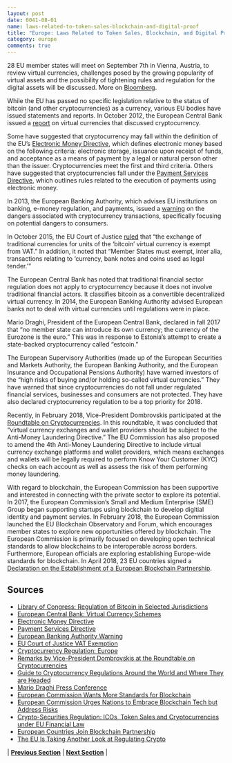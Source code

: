 ```yaml
---
layout: post
date: 0041-08-01
name: laws-related-to-token-sales-blockchain-and-digital-proof
title: "Europe: Laws Related to Token Sales, Blockchain, and Digital Proof"
category: europe
comments: true
---
```


28 EU member states will meet on September 7th in Vienna, Austria, to review virtual currencies, challenges posed by the growing popularity of virtual assets and the possibility of tightening rules and regulation for the digital assets will be discussed. More on [Bloomberg](https://www.bloomberg.com/crypto). 

While the EU has passed no specific legislation relative to the status of bitcoin (and other cryptocurrencies) as a currency, various EU bodies have issued statements and reports. In October 2012, the European Central Bank issued a [report](http://www.ecb.europa.eu/pub/pdf/other/virtualcurrencyschemes201210en.pdf) on virtual currencies that discussed cryptocurrency.
 
Some have suggested that cryptocurrency may fall within the definition of the EU’s [Electronic Money Directive](https://eur-lex.europa.eu/LexUriServ/LexUriServ.do?uri=OJ:L:2009:267:0007:0017:EN:PDF), which defines electronic money based on the following criteria: electronic storage, issuance upon receipt of funds, and acceptance as a means of payment by a legal or natural person other than the issuer. Cryptocurrencies meet the first and third criteria. Others have suggested that cryptocurrencies fall under the [Payment Services Directive](https://eur-lex.europa.eu/LexUriServ/LexUriServ.do?uri=OJ:L:2007:319:0001:0036:EN:PDF), which outlines rules related to the execution of payments using electronic money.
 
In 2013, the European Banking Authority, which advises EU institutions on banking, e-money regulation, and payments, issued a [warning](http://www.eba.europa.eu/-/eba-warns-consumers-on-virtual-currencies) on the dangers associated with cryptocurrency transactions, specifically focusing on potential dangers to consumers.
 
In October 2015, the EU Court of Justice [ruled](https://curia.europa.eu/jcms/upload/docs/application/pdf/2015-10/cp150128en.pdf) that “the exchange of traditional currencies for units of the ‘bitcoin’ virtual currency is exempt from VAT.” In addition, it noted that “Member States must exempt, inter alia, transactions relating to ‘currency, bank notes and coins used as legal tender.’”

The European Central Bank has noted that traditional financial sector regulation does not apply to cryptocurrency because it does not involve traditional financial actors. It classifies bitcoin as a convertible decentralized virtual currency. In 2014, the European Banking Authority advised European banks not to deal with virtual currencies until regulations were in place.
 
Mario Draghi, President of the European Central Bank, declared in fall 2017 that “no member state can introduce its own currency; the currency of the Eurozone is the euro.” This was in response to Estonia’s attempt to create a state-backed cryptocurrency called “estcoin.”

The European Supervisory Authorities (made up of the European Securities and Markets Authority, the European Banking Authority, and the European Insurance and Occupational Pensions Authority) have warned investors of the “high risks of buying and/or holding so-called virtual currencies.” They have warned that since cryptocurrencies do not fall under regulated financial services, businesses and consumers are not protected. They have also declared cryptocurrency regulation to be a top priority for 2018.

Recently, in February 2018, Vice-President Dombrovskis participated at the [Roundtable on Cryptocurrencies](http://europa.eu/rapid/press-release_SPEECH-18-1242_en.htm). In this roundtable, it was concluded that “virtual currency exchanges and wallet providers should be subject to the Anti-Money Laundering Directive.” The EU Commission has also proposed to amend the 4th Anti-Money Laundering Directive to include virtual currency exchange platforms and wallet providers, which means exchanges and wallets will be legally required to perform Know Your Customer (KYC) checks on each account as well as assess the risk of them performing money laundering.
 
With regard to blockchain, the European Commission has been supportive and interested in connecting with the private sector to explore its potential. In 2017, the European Commission’s Small and Medium Enterprise (SME) Group began supporting startups using blockchain to develop digitial identity and payment servies. In February 2018, the European Commission launched the EU Blockchain Observatory and Forum, which encourages member states to explore new opportunities offered by blockchain. The European Commission is primarily focused on developing open technical standards to allow blockchains to be interoperable across borders. Furthermore, European officials are exploring establishing Europe-wide standards for blockchain. In April 2018, 23 EU countries signed a [Declaration on the Establishment of a European Blockchain Partnership](https://ec.europa.eu/digital-single-market/en/news/european-countries-join-blockchain-partnership).



Sources 
---

  * [Library of Congress: Regulation of Bitcoin in Selected Jurisdictions](https://www.loc.gov/law/help/bitcoin-survey/#eu)
  * [European Central Bank: Virtual Currency Schemes](http://www.ecb.europa.eu/pub/pdf/other/virtualcurrencyschemes201210en.pdf)
  * [Electronic Money Directive](https://eur-lex.europa.eu/LexUriServ/LexUriServ.do?uri=OJ:L:2009:267:0007:0017:EN:PDF)
  * [Payment Services Directive](https://eur-lex.europa.eu/LexUriServ/LexUriServ.do?uri=OJ:L:2007:319:0001:0036:EN:PDF)
  * [European Banking Authority Warning](http://www.eba.europa.eu/-/eba-warns-consumers-on-virtual-currencies)
  * [EU Court of Justice VAT Exemption](https://curia.europa.eu/jcms/upload/docs/application/pdf/2015-10/cp150128en.pdf)
  * [Cryptocurrency Regulation: Europe](https://medium.com/@cryptogrinders/cryptocurrency-regulation-part-2-europe-7cfeccfeb930)
  * [Remarks by Vice-President Dombrovskis at the Roundtable on Cryptocurrencies](http://europa.eu/rapid/press-release_SPEECH-18-1242_en.htm)
  * [Guide to Cryptocurrency Regulations Around the World and Where They are Headed](https://www.cnbc.com/2018/03/27/a-complete-guide-to-cyprocurrency-regulations-around-the-world.html)
  * [Mario Draghi Press Conference](https://www.ecb.europa.eu/press/pressconf/2017/html/ecb.is170907.en.html)
  * [European Commission Wants More Standards for Blockchain](https://medium.com/blockchain-for-law/european-commission-wants-more-standards-for-blockchain-9aa62dea6c81)
  * [European Commission Urges Nations to Embrace Blockchain Tech but Address Risks](https://bitcoinmagazine.com/articles/european-commission-urges-nations-embrace-blockchain-tech-address-risks/)
  * [Crypto-Securities Regulation: ICOs, Token Sales and Cryptocurrencies under EU Financial Law](https://www.law.ox.ac.uk/business-law-blog/blog/2018/01/crypto-securities-regulation-icos-token-sales-and-cryptocurrencies)
  * [European Countries Join Blockchain Partnership](https://ec.europa.eu/digital-single-market/en/news/european-countries-join-blockchain-partnership)
  * [The EU Is Taking Another Look at Regulating Crypto](https://www.bloomberg.com/crypto)



| **[Previous Section]( https://neo-project.github.io/global-blockchain-compliance-hub//europe/europe-governing-by-law.html)** | **[Next Section]( https://neo-project.github.io/global-blockchain-compliance-hub//europe/europe-securities-related-laws.html)** |
